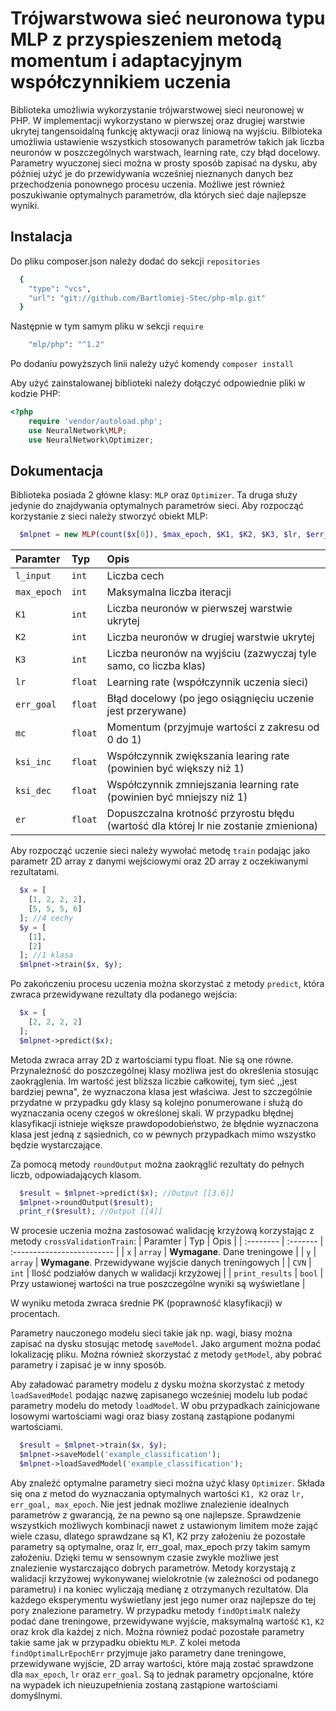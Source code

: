# Trójwarstwowa sieć neuronowa typu MLP z przyspieszeniem metodą momentum i adaptacyjnym współczynnikiem uczenia

Biblioteka umożliwia wykorzystanie trójwarstwowej sieci neuronowej w PHP. W implementacji wykorzystano w pierwszej oraz drugiej warstwie ukrytej tangensoidalną funkcję aktywacji oraz liniową na wyjściu. Bilbioteka umożliwia ustawienie wszystkich stosowanych parametrów takich jak liczba neuronów w poszczególnych warstwach, learning rate, czy błąd docelowy. Parametry wyuczonej sieci można w prosty sposób zapisać na dysku, aby później użyć je do przewidywania wcześniej nieznanych danych bez przechodzenia ponownego procesu uczenia. Możliwe jest również poszukiwanie optymalnych parametrów, dla których sieć daje najlepsze wyniki.
## Instalacja

Do pliku composer.json należy dodać do sekcji `repositories`

```bash
  {
    "type": "vcs",
    "url": "git://github.com/Bartlomiej-Stec/php-mlp.git"
  }
```
Następnie w tym samym pliku w sekcji `require`

```bash
    "mlp/php": "^1.2"
```
Po dodaniu powyższych linii należy użyć komendy `composer install`

Aby użyć zainstalowanej biblioteki należy dołączyć odpowiednie pliki w kodzie PHP:
```php
<?php
    require 'vendor/autoload.php';
    use NeuralNetwork\MLP;
    use NeuralNetwork\Optimizer;
```

## Dokumentacja

Biblioteka posiada 2 główne klasy: `MLP` oraz `Optimizer`. Ta druga służy jedynie do znajdywania optymalnych parametrów sieci. Aby rozpocząć korzystanie z sieci należy stworzyć obiekt MLP:
```php
  $mlpnet = new MLP(count($x[0]), $max_epoch, $K1, $K2, $K3, $lr, $err_goal, $mc, $ksi_inc, $ksi_dec, $er);
```
| Paramter | Typ     | Opis                |
| :-------- | :------- | :------------------------- |
| `l_input` | `int` | Liczba cech  |
| `max_epoch` | `int` | Maksymalna liczba iteracji  |
| `K1` | `int` | Liczba neuronów w pierwszej warstwie ukrytej  |
| `K2` | `int` | Liczba neuronów w drugiej warstwie ukrytej  |
| `K3` | `int` | Liczba neuronów na wyjściu (zazwyczaj tyle samo, co liczba klas)  |
| `lr` | `float` | Learning rate (współczynnik uczenia sieci) |
| `err_goal` | `float` | Błąd docelowy (po jego osiągnięciu uczenie jest przerywane) |
| `mc` | `float` | Momentum (przyjmuje wartości z zakresu od 0 do 1) |
| `ksi_inc` | `float` | Współczynnik zwiększania learing rate (powinien być większy niż 1) |
| `ksi_dec` | `float` | Współczynnik zmniejszania learning rate (powinien być mniejszy niż 1) |
| `er` | `float` | Dopuszczalna krotność przyrostu błędu (wartość dla której lr nie zostanie zmieniona) |

Aby rozpocząć uczenie sieci należy wywołać metodę `train` podając jako parametr 2D array z danymi wejściowymi oraz 2D array z oczekiwanymi rezultatami.

```php
  $x = [
    [1, 2, 2, 2],
    [5, 5, 5, 6]
  ]; //4 cechy
  $y = [
    [1],
    [2]
  ]; //1 klasa
  $mlpnet->train($x, $y);
```
Po zakończeniu procesu uczenia można skorzystać z metody `predict`, która zwraca przewidywane rezultaty dla podanego wejścia:

```php
  $x = [
    [2, 2, 2, 2]
  ];
  $mlpnet->predict($x);
```
Metoda zwraca array 2D z wartościami typu float. Nie są one równe. Przynależność do poszczególnej klasy możliwa jest do określenia stosując zaokrąglenia. Im wartość jest bliższa liczbie całkowitej, tym sieć ,,jest bardziej pewna", że wyznaczona klasa jest właściwa. Jest to szczególnie przydatne w przypadku gdy klasy są kolejno ponumerowane i służą do wyznaczania oceny czegoś w określonej skali. W przypadku błędnej klasyfikacji istnieje większe prawdopodobieństwo, że błędnie wyznaczona klasa jest jedną z sąsiednich, co w pewnych przypadkach mimo wszystko będzie wystarczające.

Za pomocą metody `roundOutput` można zaokrąglić rezultaty do pełnych liczb, odpowiadających klasom.
```php
  $result = $mlpnet->predict($x); //Output [[3.6]]
  $mlpnet->roundOutput($result);
  print_r($result); //Output [[4]]
```

W procesie uczenia można zastosować walidację krzyżową korzystając z metody `crossValidationTrain`:
| Paramter | Typ     | Opis                |
| :-------- | :------- | :------------------------- |
| `x` | `array` | **Wymagane**. Dane treningowe  |
| `y` | `array` | **Wymagane**. Przewidywane wyjście danych treningowych  |
| `CVN` | `int` | Ilość podziałów danych w walidacji krzyżowej  |
| `print_results` | `bool` | Przy ustawionej wartości na true poszczególne wyniki są wyświetlane  |

W wyniku metoda zwraca średnie PK (poprawność klasyfikacji) w procentach.

Parametry nauczonego modelu sieci takie jak np. wagi, biasy można zapisać na dysku stosując metodę `saveModel`. Jako argument można podać lokalizację pliku. Można również skorzystać z metody `getModel`, aby pobrać parametry i zapisać je w inny sposób.

Aby załadować parametry modelu z dysku można skorzystać z metody `loadSavedModel` podając nazwę zapisanego wcześniej modelu lub podać parametry modelu do metody `loadModel`. W obu przypadkach zainicjowane losowymi wartościami wagi oraz biasy zostaną zastąpione podanymi wartościami.

```php
  $result = $mlpnet->train($x, $y);
  $mlpnet->saveModel('example_classification');
  $mlpnet->loadSavedModel('example_classification');
```

Aby znaleźć optymalne parametry sieci można użyć klasy `Optimizer`. Składa się ona z metod do wyznaczania optymalnych wartości `K1, K2` oraz `lr, err_goal, max_epoch`. Nie jest jednak możliwe znalezienie idealnych parametrów z gwarancją, że na pewno są one najlepsze. Sprawdzenie wszystkich możliwych kombinacji nawet z ustawionym limitem może zająć wiele czasu, dlatego sprawdzane są K1, K2 przy założeniu że pozostałe parametry są optymalne, oraz lr, err_goal, max_epoch przy takim samym założeniu. Dzięki temu w sensownym czasie zwykle możliwe jest znalezienie wystarczająco dobrych parametrów. Metody korzystają z walidacji krzyżowej wykonywanej wielokrotnie (w zależności od podanego parametru) i na koniec wyliczają medianę z otrzymanych rezultatów. Dla każdego eksperymentu wyświetlany jest jego numer oraz najlepsze do tej pory znalezione parametry. W przypadku metody `findOptimalK` należy podać dane treningowe, przewidywane wyjście, maksymalną wartość `K1`, `K2` oraz krok dla każdej z nich. Można również podać pozostałe parametry takie same jak w przypadku obiektu `MLP`. Z kolei metoda `findOptimalLrEpochErr` przyjmuje jako parametry dane treningowe, przewidywane wyjście, 2D array wartości, które mają zostać sprawdzone dla `max_epoch`, `lr` oraz `err_goal`. Są to jednak parametry opcjonalne, które na wypadek ich nieuzupełnienia zostaną zastąpione wartościami domyślnymi. 


